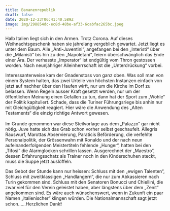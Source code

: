 ```yaml
---
title: Bananenrepublik
draft: false
date: 2020-12-23T06:41:40.589Z
image: img/298854dc-ec8d-48be-af33-6cabfac265bc.jpeg
---
```

Halb Italien liegt sich in den Armen. Trotz Corona. Auf dieses Weihnachtsgeschenk haben sie jahrelang vergeblich gewartet. Jetzt liegt es unter dem Baum. Alle „Anti-Juventini“, angefangen bei den „Interisti“ über die „Milanisti“ bis hin zu den „Napoletani“, feiern überschwänglich das Ende einer Ära. Der verhasste „Imperator“ ist endgültig vom Thron gestossen worden. Nach neunjähriger Alleinherrschaft ist die „Unterdrückung“ vorbei. 

Interessanterweise kam der Gnadenstoss von ganz oben. Was soll man von einem System halten, das zwei Urteile von höchsten Instanzen einfach von jetzt auf nachher über den Haufen wirft, nur um die Kirche im Dorf zu belassen. Wenn Regeln ausser Kraft gesetzt werden, nur um der öffentlichen Meinung einen Gefallen zu tun, dann hat der Sport zum „Wohle“ der Politik kapituliert. Schade, dass die Turiner Führungsriege bis anhin nur mit Gleichgültigkeit reagiert. Hier wäre die Anwendung des „Alten Testaments“ die einzig richtige Antwort gewesen. \
\
Im Grunde genommen war diese Steilvorlage aus dem „Palazzo“ gar nicht nötig. Juve hatte sich das Grab schon vorher selbst geschaufelt. Allegris Rauswurf, Marottas Abservierung, Paraticis Beförderung, die verfehlte Personalpolitik, der Grössenwahn mit Ronaldo und der nach neun aufeinanderfolgenden Meistertiteln fehlende „Hunger“, hatten bei den „Tifosi“ die Alarmglocken schrillen lassen. Ausgerechnet der „Maestro“, dessen Erfahrungsschatz als Trainer noch in den Kinderschuhen steckt, muss die Suppe jetzt auslöffeln.

Das Gebot der Stunde kann nur heissen: Schluss mit den „ewigen Talenten“, Schluss mit zweitklassigen „Handlangern“, die nur zum Abkassieren nach Turin gekommen sind. Schluss mit den Senatoren Bonucci und Chiellini, die zwar viel für den Verein geleistet haben, aber längstens über dem „Zenit“ angekommen sind. Es wäre auch wünschenswert, wenn in Zukunft ein paar Namen „italienischer“ klingen würden. Die Nationalmannschaft sagt jetzt schon......Herzlichen Dank❗️